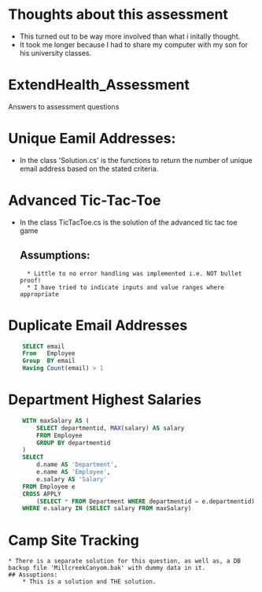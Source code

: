 # Thoughts about this assessment
* This turned out to be way more involved than what i initally thought.
* It took me longer because I had to share my computer with my son for his university classes.

# ExtendHealth_Assessment
Answers to assessment questions

# Unique Eamil Addresses:
* In the class 'Solution.cs' is the functions to return the number of unique email address based on the stated criteria.


# Advanced Tic-Tac-Toe
* In the class TicTacToe.cs is the solution of the advanced tic tac toe game
	## Assumptions:
		* Little to no error handling was implemented i.e. NOT bullet proof!
		* I have tried to indicate inputs and value ranges where appropriate


# Duplicate Email Addresses
```sql
	SELECT email
	From   Employee
	Group  BY email
	Having Count(email) > 1
```

# Department Highest Salaries
```sql
	WITH maxSalary AS (
		SELECT departmentid, MAX(salary) AS salary 
		FROM Employee 
		GROUP BY departmentid
	)
	SELECT
		d.name AS 'Department',
		e.name AS 'Employee',
		e.salary AS 'Salary'
	FROM Employee e
	CROSS APPLY
		(SELECT * FROM Department WHERE departmentid = e.departmentid) d
	WHERE e.salary IN (SELECT salary FROM maxSalary)
```

# Camp Site Tracking
	* There is a separate solution for this question, as well as, a DB backup file 'MillcreekCanyom.bak' with dummy data in it.
	## Assuptions:
		* This is a solution and THE solution.  